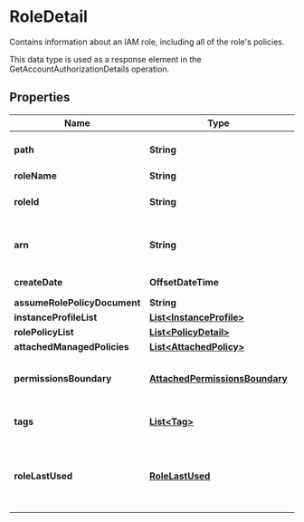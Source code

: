 

# RoleDetail

<p>Contains information about an IAM role, including all of the role's policies.</p> <p>This data type is used as a response element in the <a>GetAccountAuthorizationDetails</a> operation.</p>

## Properties

| Name | Type | Description | Notes |
|------------ | ------------- | ------------- | -------------|
|**path** | **String** | The path to the role. For more information about paths, see &lt;a href&#x3D;\&quot;https://docs.aws.amazon.com/IAM/latest/UserGuide/Using_Identifiers.html\&quot;&gt;IAM identifiers&lt;/a&gt; in the &lt;i&gt;IAM User Guide&lt;/i&gt;. |  [optional] |
|**roleName** | **String** | The friendly name that identifies the role. |  [optional] |
|**roleId** | **String** | The stable and unique string identifying the role. For more information about IDs, see &lt;a href&#x3D;\&quot;https://docs.aws.amazon.com/IAM/latest/UserGuide/Using_Identifiers.html\&quot;&gt;IAM identifiers&lt;/a&gt; in the &lt;i&gt;IAM User Guide&lt;/i&gt;. |  [optional] |
|**arn** | **String** | &lt;p&gt;The Amazon Resource Name (ARN). ARNs are unique identifiers for Amazon Web Services resources.&lt;/p&gt; &lt;p&gt;For more information about ARNs, go to &lt;a href&#x3D;\&quot;https://docs.aws.amazon.com/general/latest/gr/aws-arns-and-namespaces.html\&quot;&gt;Amazon Resource Names (ARNs)&lt;/a&gt; in the &lt;i&gt;Amazon Web Services General Reference&lt;/i&gt;. &lt;/p&gt; |  [optional] |
|**createDate** | **OffsetDateTime** | The date and time, in &lt;a href&#x3D;\&quot;http://www.iso.org/iso/iso8601\&quot;&gt;ISO 8601 date-time format&lt;/a&gt;, when the role was created. |  [optional] |
|**assumeRolePolicyDocument** | **String** | The trust policy that grants permission to assume the role. |  [optional] |
|**instanceProfileList** | [**List&lt;InstanceProfile&gt;**](InstanceProfile.md) | A list of instance profiles that contain this role. |  [optional] |
|**rolePolicyList** | [**List&lt;PolicyDetail&gt;**](PolicyDetail.md) | A list of inline policies embedded in the role. These policies are the role&#39;s access (permissions) policies. |  [optional] |
|**attachedManagedPolicies** | [**List&lt;AttachedPolicy&gt;**](AttachedPolicy.md) | A list of managed policies attached to the role. These policies are the role&#39;s access (permissions) policies. |  [optional] |
|**permissionsBoundary** | [**AttachedPermissionsBoundary**](AttachedPermissionsBoundary.md) | &lt;p&gt;The ARN of the policy used to set the permissions boundary for the role.&lt;/p&gt; &lt;p&gt;For more information about permissions boundaries, see &lt;a href&#x3D;\&quot;https://docs.aws.amazon.com/IAM/latest/UserGuide/access_policies_boundaries.html\&quot;&gt;Permissions boundaries for IAM identities &lt;/a&gt; in the &lt;i&gt;IAM User Guide&lt;/i&gt;.&lt;/p&gt; |  [optional] |
|**tags** | [**List&lt;Tag&gt;**](Tag.md) | A list of tags that are attached to the role. For more information about tagging, see &lt;a href&#x3D;\&quot;https://docs.aws.amazon.com/IAM/latest/UserGuide/id_tags.html\&quot;&gt;Tagging IAM resources&lt;/a&gt; in the &lt;i&gt;IAM User Guide&lt;/i&gt;. |  [optional] |
|**roleLastUsed** | [**RoleLastUsed**](RoleLastUsed.md) | Contains information about the last time that an IAM role was used. This includes the date and time and the Region in which the role was last used. Activity is only reported for the trailing 400 days. This period can be shorter if your Region began supporting these features within the last year. The role might have been used more than 400 days ago. For more information, see &lt;a href&#x3D;\&quot;https://docs.aws.amazon.com/IAM/latest/UserGuide/access_policies_access-advisor.html#access-advisor_tracking-period\&quot;&gt;Regions where data is tracked&lt;/a&gt; in the &lt;i&gt;IAM User Guide&lt;/i&gt;. |  [optional] |



